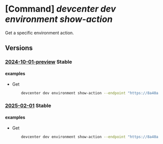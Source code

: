 # [Command] _devcenter dev environment show-action_

Get a specific environment action.

## Versions

### [2024-10-01-preview](/Resources/data-plane/microsoft.devcenter/L3Byb2plY3RzL3t9L3VzZXJzL3t9L2Vudmlyb25tZW50cy97fS9hY3Rpb25zL3t9/2024-10-01-preview.xml) **Stable**

<!-- data-plane:microsoft.devcenter /projects/{}/users/{}/environments/{}/actions/{} 2024-10-01-preview -->

#### examples

- Get
    ```bash
        devcenter dev environment show-action --endpoint "https://8a40af38-3b4c-4672-a6a4-5e964b1870ed-contosodevcenter.centralus.devcenter.azure.com/" --name "mydevenv" --project-name "DevProject" --user-id "00000000-0000-0000-0000-000000000000" --action-name "myEnv-Delete"
    ```

### [2025-02-01](/Resources/data-plane/microsoft.devcenter/L3Byb2plY3RzL3t9L3VzZXJzL3t9L2Vudmlyb25tZW50cy97fS9hY3Rpb25zL3t9/2025-02-01.xml) **Stable**

<!-- data-plane:microsoft.devcenter /projects/{}/users/{}/environments/{}/actions/{} 2025-02-01 -->

#### examples

- Get
    ```bash
        devcenter dev environment show-action --endpoint "https://8a40af38-3b4c-4672-a6a4-5e964b1870ed-contosodevcenter.centralus.devcenter.azure.com/" --name "mydevenv" --project-name "DevProject" --user-id "00000000-0000-0000-0000-000000000000" --action-name "myEnv-Delete"
    ```
